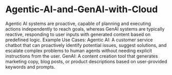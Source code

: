 # Agentic-AI-and-GenAI-with-Cloud
Agentic AI systems are proactive, capable of planning and executing actions independently to reach goals, whereas GenAI systems are typically reactive, responding to user inputs with generated content based on predefined logic. 
Example Use Cases:
Agentic AI:
A customer service chatbot that can proactively identify potential issues, suggest solutions, and escalate complex problems to human agents without needing explicit instructions from the user. 
GenAI:
A content creation tool that generates marketing copy, blog posts, or product descriptions based on user-provided keywords and prompts. 
